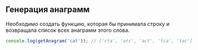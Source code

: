 ## Генерация анаграмм

Необходимо создать функцию, которая бы принимала строку и возвращала список всех анаграмм этого слова.

```js
console.log(getAnagram('cat')); // ['cta', 'atc', 'act', 'tca', 'tac']
```